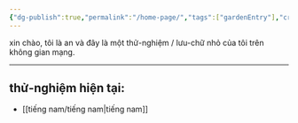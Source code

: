 ```yaml
---
{"dg-publish":true,"permalink":"/home-page/","tags":["gardenEntry"],"created":"2025-08-12T22:09:33.185+07:00","updated":"2025-08-13T22:16:29.631+07:00"}
---
```



xin chào, 
tôi là an và đây là một thử-nghiệm / lưu-chữ nhỏ của tôi trên không gian mạng. 

---
## thử-nghiệm hiện tại:
- [[tiếng nam/tiếng nam\|tiếng nam]]





